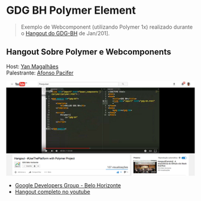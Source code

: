 # GDG BH Polymer Element

> Exemplo de Webcomponent (utilizando Polymer 1x) realizado durante o [Hangout do GDG-BH](https://www.youtube.com/watch?v=AfOis1W-pkU&feature=youtu.be&utm_content=buffer9b8c6&utm_medium=social&utm_source=facebook.com&utm_campaign=buffer) de Jan/201].

## Hangout Sobre Polymer e Webcomponents

Host: [Yan Magalhães](https://github.com/yanmagale) <br>
Palestrante: [Afonso Pacifer](https://github.com/afonsopacifer)


[![hangout](hangout.jpg)](https://www.youtube.com/watch?v=AfOis1W-pkU&feature=youtu.be&utm_content=buffer9b8c6&utm_medium=social&utm_source=facebook.com&utm_campaign=buffer)



- [Google Developers Group - Belo Horizonte](https://www.meetup.com/pt-BR/GDG-BH/)
- [Hangout completo no youtube](https://www.youtube.com/watch?v=AfOis1W-pkU&feature=youtu.be&utm_content=buffer9b8c6&utm_medium=social&utm_source=facebook.com&utm_campaign=buffer)
